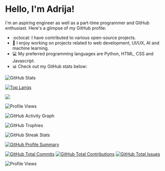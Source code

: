# Hello, I'm Adrija! 

I'm an aspiring engineer as well as a part-time programmer and GitHub enthusiast. Here's a glimpse of my GitHub profile:

- :octocat: I have contributed to various open-source projects.
- :rocket: I enjoy working on projects related to web development, UI/UX, AI and machine learning.
- :computer: My preferred programming languages are Python, HTML, CSS and Javascript.
- :bar_chart: Check out my GitHub stats below:    

![GitHub Stats]( https://github-readme-stats.vercel.app/api?username=Adrija-G&show_icons=true&count_private=true )

[![Top Langs]( https://github-readme-stats.vercel.app/api/top-langs/?username=Adrija-G) ]( https://github.com/Adrija-G )       

[![]( https://github-readme-stats.vercel.app/api/top-langs/?username=Adrija-G&layout=compact) ]( https://github.com/Adrija-G )

![Profile Views](https://komarev.com/ghpvc/?username=Adrija-G)

![GitHub Activity Graph](https://activity-graph.herokuapp.com/graph?username=Adrija-G)

![GitHub Trophies](https://github-profile-trophy.vercel.app/?username=Adrija-G)

![GitHub Streak Stats](https://github-readme-streak-stats.herokuapp.com/?user=Adrija-G)


[![GitHub Profile Summary](https://profile-summary-for-github.com/user/Adrija-G)](https://github.com/Adrija-G)

[![GitHub Total Commits](https://img.shields.io/github/commit-activity/y/Adrija-G/Adrija-G)](https://github.com/Adrija-G)
[![GitHub Total Contributions](https://img.shields.io/github/last-commit/Adrija-G/Adrija-G)](https://github.com/Adrija-G)
[![GitHub Total Issues](https://img.shields.io/github/issues/Adrija-G/Adrija-G)](https://github.com/Adrija-G)


![Profile Views](https://komarev.com/ghpvc/?username=Adrija-G)



